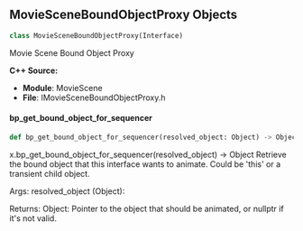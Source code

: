 ## MovieSceneBoundObjectProxy Objects

```python
class MovieSceneBoundObjectProxy(Interface)
```

Movie Scene Bound Object Proxy

**C++ Source:**

- **Module**: MovieScene
- **File**: IMovieSceneBoundObjectProxy.h

<a id="unreal.MovieSceneBoundObjectProxy.bp_get_bound_object_for_sequencer"></a>

#### bp_get_bound_object_for_sequencer

```python
def bp_get_bound_object_for_sequencer(resolved_object: Object) -> Object
```

x.bp_get_bound_object_for_sequencer(resolved_object) -> Object
Retrieve the bound object that this interface wants to animate. Could be 'this' or a transient child object.

Args:
    resolved_object (Object): 

Returns:
    Object: Pointer to the object that should be animated, or nullptr if it's not valid.

<a id="unreal.MovieSceneBindingEventReceiverInterface"></a>